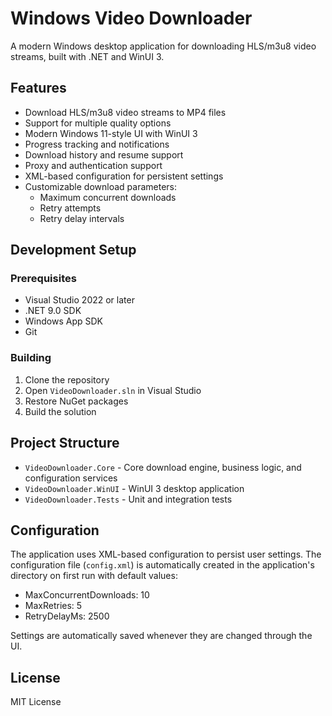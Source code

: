 # Windows Video Downloader

A modern Windows desktop application for downloading HLS/m3u8 video streams, built with .NET and WinUI 3.

## Features

- Download HLS/m3u8 video streams to MP4 files
- Support for multiple quality options
- Modern Windows 11-style UI with WinUI 3
- Progress tracking and notifications
- Download history and resume support
- Proxy and authentication support
- XML-based configuration for persistent settings
- Customizable download parameters:
  - Maximum concurrent downloads
  - Retry attempts
  - Retry delay intervals

## Development Setup

### Prerequisites

- Visual Studio 2022 or later
- .NET 9.0 SDK
- Windows App SDK
- Git

### Building

1. Clone the repository
2. Open `VideoDownloader.sln` in Visual Studio
3. Restore NuGet packages
4. Build the solution

## Project Structure

- `VideoDownloader.Core` - Core download engine, business logic, and configuration services
- `VideoDownloader.WinUI` - WinUI 3 desktop application
- `VideoDownloader.Tests` - Unit and integration tests

## Configuration

The application uses XML-based configuration to persist user settings. The configuration file (`config.xml`) is automatically created in the application's directory on first run with default values:

- MaxConcurrentDownloads: 10
- MaxRetries: 5
- RetryDelayMs: 2500

Settings are automatically saved whenever they are changed through the UI.

## License

MIT License
